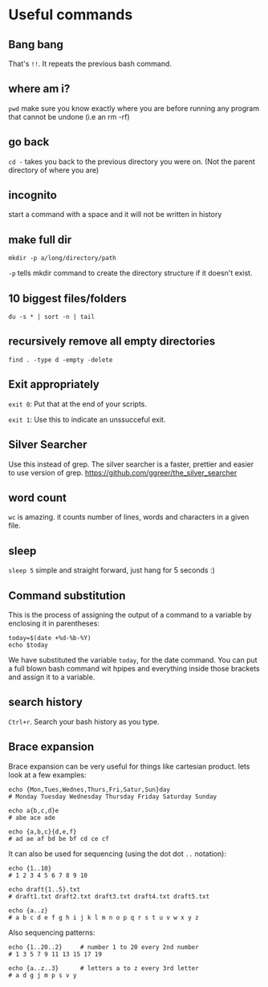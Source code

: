Useful commands
===============

Bang bang
---------
That's `!!`. It repeats the previous bash command.

where am i?
-----------
`pwd`
make sure you know exactly where you are before running any program that cannot be undone (i.e an rm -rf)

go back
-------
`cd -` takes you back to the previous directory you were on. (Not the parent directory of where you are)

incognito
---------
start a command with a space and it will not be written in history

make full dir
-------------
`mkdir -p a/long/directory/path`

`-p` tells mkdir command to create the directory structure if it doesn't exist.

10 biggest files/folders
------------------------
`du -s * | sort -n | tail`

recursively remove all empty directories
----------------------------------------
`find . -type d -empty -delete`

Exit appropriately
------------------
`exit 0`: Put that at the end of your scripts.

`exit 1`: Use this to indicate an unssucceful exit.

Silver Searcher
---------------
Use this instead of grep. The silver searcher is a faster, prettier and easier to use version of grep.
https://github.com/ggreer/the_silver_searcher

word count
----------
`wc` is amazing. it counts number of lines, words and characters in a given file.

sleep
-----
`sleep 5` simple and straight forward, just hang for 5 seconds :)

Command substitution
--------------------
This is the process of assigning the output of a command to a variable by enclosing it in parentheses:

	today=$(date +%d-%b-%Y)
	echo $today
	
We have substituted the variable `today`, for the date command. You can put a full blown bash command wit hpipes and everything inside those brackets and assign it to a variable.

search history
--------------
`Ctrl+r`. Search your bash history as you type.

Brace expansion
---------------
Brace expansion can be very useful for things like cartesian product. lets look at a few examples:

	echo {Mon,Tues,Wednes,Thurs,Fri,Satur,Sun}day
	# Monday Tuesday Wednesday Thursday Friday Saturday Sunday
	
	echo a{b,c,d}e 
	# abe ace ade
	
	echo {a,b,c}{d,e,f} 
	# ad ae af bd be bf cd ce cf

It can also be used for sequencing (using the dot dot `..` notation):

	echo {1..10}
	# 1 2 3 4 5 6 7 8 9 10
	
	echo draft{1..5}.txt
	# draft1.txt draft2.txt draft3.txt draft4.txt draft5.txt
	
	echo {a..z}
	# a b c d e f g h i j k l m n o p q r s t u v w x y z

Also sequencing patterns:
	
	echo {1..20..2}		# number 1 to 20 every 2nd number
	# 1 3 5 7 9 11 13 15 17 19

	echo {a..z..3}		# letters a to z every 3rd letter
	# a d g j m p s v y
